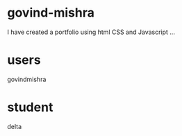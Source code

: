 # govind-mishra
I have created a portfolio using html CSS and Javascript ...
# users
govindmishra 
# student
delta
